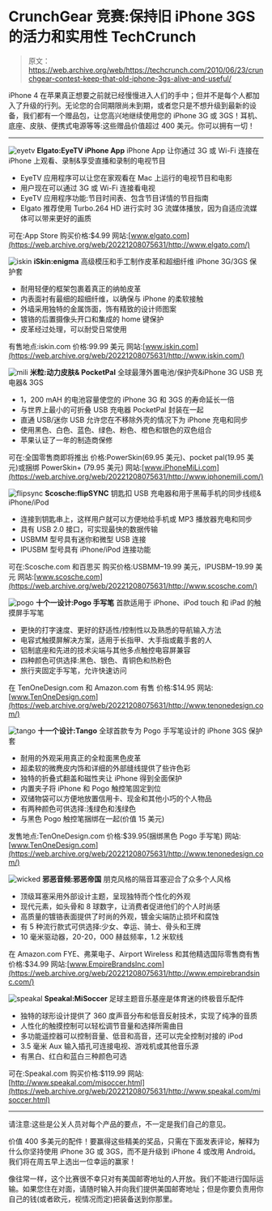 # CrunchGear 竞赛:保持旧 iPhone 3GS 的活力和实用性 TechCrunch

> 原文：<https://web.archive.org/web/https://techcrunch.com/2010/06/23/crunchgear-contest-keep-that-old-iphone-3gs-alive-and-useful/>

iPhone 4 在苹果真正想要之前就已经慢慢进入人们的手中；但并不是每个人都加入了升级的行列。无论您的合同期限尚未到期，或者您只是不想升级到最新的设备，我们都有一个赠品包，让您高兴地继续使用您的 iPhone 3G 或 3GS！耳机、底座、皮肤、便携式电源等等:这些赠品价值超过 400 美元。你可以拥有一切！

* * *

![](img/6e058f40e9af5f258537c8f14bdc2d7e.png "eyetv")
**Elgato:EyeTV iPhone App**
iPhone App 让你通过 3G 或 Wi-Fi 连接在 iPhone 上观看、录制&享受直播和录制的电视节目

*   EyeTV 应用程序可以让您在家观看在 Mac 上运行的电视节目和电影
*   用户现在可以通过 3G 或 Wi-Fi 连接看电视
*   EyeTV 应用程序功能:节目时间表、包含节目详情的节目指南
*   Elgato 推荐使用 Turbo.264 HD 进行实时 3G 流媒体播放，因为自适应流媒体可以带来更好的画质

可在:App Store
购买价格:$4.99
网站:[www.elgato.com](https://web.archive.org/web/20221208075631/http://www.elgato.com/)

![](img/f5a8c1ae347cac2c55604b20f9dd9fcd.png "iskin")
**iSkin:enigma**
高级模压和手工制作皮革和超细纤维 iPhone 3G/3GS 保护套

*   耐用轻便的框架包裹着真正的纳帕皮革
*   内表面衬有最细的超细纤维，以确保与 iPhone 的柔软接触
*   外墙采用独特的金属饰面，饰有精致的设计师图案
*   镀铬的后置摄像头开口和集成的 home 键保护
*   皮革经过处理，可以耐受日常使用

有售地点:iskin.com
价格:99.99 美元
网站:[www.iskin.com](https://web.archive.org/web/20221208075631/http://www.iskin.com/)

![](img/590ede3ad896de869fa7b44ce4cfc8ec.png "mili")
**米粒:动力皮肤& PocketPal**
全球最薄外置电池/保护壳&iPhone 3G USB 充电器& 3GS

*   1，200 mAH 的电池容量使您的 iPhone 3G 和 3GS 的寿命延长一倍
*   与世界上最小的可折叠 USB 充电器 PocketPal 封装在一起
*   直通 USB/迷你 USB 允许您在不移除外壳的情况下为 iPhone 充电和同步
*   使用黑色、白色、蓝色、绿色、粉色、橙色和银色的双色组合
*   苹果认证了一年的制造商保修

可在:全国零售商即将推出
价格:PowerSkin(69.95 美元)、pocket pal(19.95 美元)或捆绑 PowerSkin+ (79.95 美元)
网站:[www.iPhoneMiLi.com](https://web.archive.org/web/20221208075631/http://www.iphonemili.com/)

![](img/4f1c7739f03bdfa3bf53a269db7ce274.png "flipsync")
**Scosche:flipSYNC**
钥匙扣 USB 充电器和用于黑莓手机的同步线缆& iPhone/iPod

*   连接到钥匙串上，这样用户就可以方便地给手机或 MP3 播放器充电和同步
*   具有 USB 2.0 接口，可实现最快的数据传输
*   USBMM 型号具有迷你和微型 USB 连接
*   IPUSBM 型号具有 iPhone/iPod 连接功能

可在:Scosche.com 和百思买
购买价格:USBMM–19.99 美元，IPUSBM–19.99 美元
网站:[www.scosche.com](https://web.archive.org/web/20221208075631/http://www.scosche.com/)

![](img/92be2c3405d3e903154bc5a233a67143.png "pogo")
**十个一设计:Pogo 手写笔**
首款适用于 iPhone、iPod touch 和 iPad 的触摸屏手写笔

*   更快的打字速度、更好的舒适性/控制性以及熟悉的导航输入方法
*   电容式触摸屏解决方案，适用于长指甲、大手指或戴手套的人
*   铝制底座和先进的技术尖端与其他多点触控电容屏兼容
*   四种颜色可供选择:黑色、银色、青铜色和热粉色
*   旅行夹固定手写笔，允许快速访问

在 TenOneDesign.com 和 Amazon.com 有售
价格:$14.95
网站:[www.TenOneDesign.com](https://web.archive.org/web/20221208075631/http://www.tenonedesign.com/)

![](img/1960fc6a60d196e626ba6e6de48a1f1f.png "tango")
**十一个设计:Tango**
全球首款专为 Pogo 手写笔设计的 iPhone 3GS 保护套

*   耐用的外观采用真正的全粒面黑色皮革
*   超柔软的微麂皮内饰和详细的外部缝线提供了些许色彩
*   独特的折叠式翻盖和磁性夹让 iPhone 得到全面保护
*   内置夹子将 iPhone 和 Pogo 触控笔固定到位
*   双储物袋可以方便地放置信用卡、现金和其他小巧的个人物品
*   有两种颜色可供选择:浅绿色和浅绿色
*   与黑色 Pogo 触控笔捆绑在一起(价值 15 美元)

发售地点:TenOneDesign.com
价格:$39.95(捆绑黑色 Pogo 手写笔)
网站:[www.TenOneDesign.com](https://web.archive.org/web/20221208075631/http://www.tenonedesign.com/)

![](img/bc7d819af2711b63c1a106f376e35070.png "wicked")
**邪恶音频:邪恶帝国**
朋克风格的隔音耳塞迎合了众多个人风格

*   顶级耳塞采用外部设计主题，呈现独特而个性化的外观
*   现代元素，如头骨和 8 球数字，让消费者促进他们的个人时尚感
*   高质量的镀铬表面提供了时尚的外观，镀金尖端防止损坏和腐蚀
*   有 5 种流行款式可供选择:少女、幸运、骑士、骨头和王牌
*   10 毫米驱动器，20-20，000 赫兹频率，1.2 米软线

在 Amazon.com FYE、弗莱电子、Airport Wireless 和其他精选国际零售商有售
价格:$34.99
网站:[www.EmpireBrandsInc.com](https://web.archive.org/web/20221208075631/http://www.empirebrandsinc.com/)

![](img/2197e45533a4179e022a51c93e0409d6.png "speakal")
**Speakal:MiSoccer**
足球主题音乐基座是体育迷的终极音乐配件

*   独特的球形设计提供了 360 度声音分布和低音反射技术，实现了纯净的音质
*   人性化的触摸控制可以轻松调节音量和选择所需曲目
*   多功能遥控器可以控制音量、低音和高音，还可以完全控制对接的 iPod
*   3.5 毫米 Aux 输入插孔可连接电视、游戏机或其他音乐源
*   有黑白、红白和蓝白三种颜色可选

可在:Speakal.com
购买价格:$119.99
网站:[http://www.speakal.com/misoccer.html](https://web.archive.org/web/20221208075631/http://www.speakal.com/misoccer.html)

* * *

请注意:这些是公关人员对每个产品的要点，不一定是我们自己的意见。

价值 400 多美元的配件！要赢得这些精美的奖品，只需在下面发表评论，解释为什么你坚持使用 iPhone 3G 或 3GS，而不是升级到 iPhone 4 或改用 Android。我们将在周五早上选出一位幸运的赢家！

像往常一样，这个比赛很不幸只对有美国邮寄地址的人开放。我们不能进行国际运输。如果您住在对面，请随时输入并向我们提供美国邮寄地址；但是你要负责用你自己的钱(或者欧元，视情况而定)把装备送到你那里。
